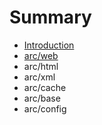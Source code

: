 # Summary

* [Introduction](README.md)
* [arc/web](chapter1.md)
* arc/html
* arc/xml
* arc/cache
* arc/base
* arc/config

